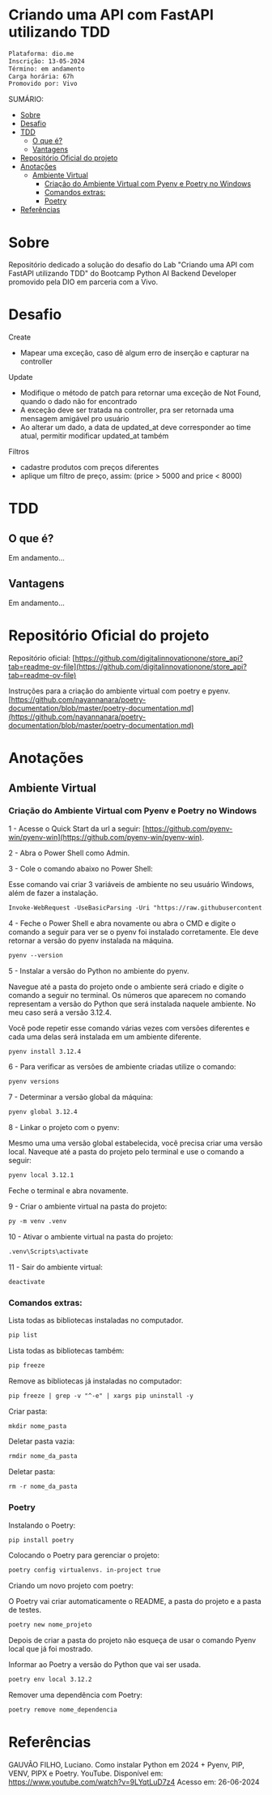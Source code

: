 <h1>Criando uma API com FastAPI utilizando TDD</h1>

```txt
Plataforma: dio.me
Inscrição: 13-05-2024
Término: em andamento
Carga horária: 67h
Promovido por: Vivo
```

SUMÁRIO:
- [Sobre](#sobre)
- [Desafio](#desafio)
- [TDD](#tdd)
  - [O que é?](#o-que-é)
  - [Vantagens](#vantagens)
- [Repositório Oficial do projeto](#repositório-oficial-do-projeto)
- [Anotações](#anotações)
  - [Ambiente Virtual](#ambiente-virtual)
    - [Criação do Ambiente Virtual com Pyenv e Poetry no Windows](#criação-do-ambiente-virtual-com-pyenv-e-poetry-no-windows)
    - [Comandos extras:](#comandos-extras)
    - [Poetry](#poetry)
- [Referências](#referências)


# Sobre
Repositório dedicado a solução do desafio do Lab "Criando uma API com FastAPI utilizando TDD" do Bootcamp Python AI Backend Developer promovido pela DIO em parceria com a Vivo.

# Desafio
Create
* Mapear uma exceção, caso dê algum erro de inserção e capturar na controller

Update
* Modifique o método de patch para retornar uma exceção de Not Found, quando o dado não for encontrado
* A exceção deve ser tratada na controller, pra ser retornada uma mensagem amigável pro usuário
* Ao alterar um dado, a data de updated_at deve corresponder ao time atual, permitir modificar updated_at também

Filtros
* cadastre produtos com preços diferentes
* aplique um filtro de preço, assim: (price > 5000 and price < 8000)

# TDD

## O que é?
Em andamento...
## Vantagens
Em andamento...


# Repositório Oficial do projeto

Repositório oficial: [https://github.com/digitalinnovationone/store_api?tab=readme-ov-file](https://github.com/digitalinnovationone/store_api?tab=readme-ov-file)

Instruções para a criação do ambiente virtual com poetry e pyenv.
[https://github.com/nayannanara/poetry-documentation/blob/master/poetry-documentation.md](https://github.com/nayannanara/poetry-documentation/blob/master/poetry-documentation.md)

# Anotações

## Ambiente Virtual

### Criação do Ambiente Virtual com Pyenv e Poetry no Windows

1 - Acesse o Quick Start da url a seguir: [https://github.com/pyenv-win/pyenv-win](https://github.com/pyenv-win/pyenv-win).

2 - Abra o Power Shell como Admin.

3 - Cole o comando abaixo no Power Shell:

Esse comando vai criar 3 variáveis de ambiente no seu usuário Windows, além de fazer a instalação.

```txt
Invoke-WebRequest -UseBasicParsing -Uri "https://raw.githubusercontent.com/pyenv-win/pyenv-win/master/pyenv-win/install-pyenv-win.ps1" -OutFile "./install-pyenv-win.ps1"; &"./install-pyenv-win.ps1"
```

4 - Feche o Power Shell e abra novamente ou abra o CMD e digite o comando a seguir para ver se o pyenv foi instalado corretamente. Ele deve retornar a versão do pyenv instalada na máquina.

```txt
pyenv --version
```

5 - Instalar a versão do Python no ambiente do pyenv.

Navegue até a pasta do projeto onde o ambiente será criado e digite o comando a seguir no terminal. Os números que aparecem no comando representam a versão do Python que será instalada naquele ambiente. No meu caso será a versão 3.12.4.

Você pode repetir esse comando várias vezes com versões diferentes e cada uma delas será instalada em um ambiente diferente.

```txt
pyenv install 3.12.4
```
6 - Para verificar as versões de ambiente criadas utilize o comando:

```txt
pyenv versions
```

7 - Determinar a versão global da máquina:
```txt
pyenv global 3.12.4
```

8 - Linkar o projeto com o pyenv:

Mesmo uma uma versão global estabelecida, você precisa criar uma versão local. Naveque até a pasta do projeto pelo terminal e use o comando a seguir:

```txt
pyenv local 3.12.1
```
Feche o terminal e abra novamente.

9 - Criar o ambiente virtual na pasta do projeto:

```txt
py -m venv .venv
```

10 - Ativar o ambiente virtual na pasta do projeto:
```txt
.venv\Scripts\activate
```
11 - Sair do ambiente virtual:
```txt
deactivate
```

### Comandos extras:

Lista todas as bibliotecas instaladas no computador.
```txt
pip list
```

Lista todas as bibliotecas também:
```txt
pip freeze
```

Remove as bibliotecas já instaladas no computador:

```txt
pip freeze | grep -v "^-e" | xargs pip uninstall -y
```

Criar pasta:
```txt
mkdir nome_pasta
```

Deletar pasta vazia:
```txt
rmdir nome_da_pasta
```

Deletar pasta:
```txt
rm -r nome_da_pasta
```

### Poetry

Instalando o Poetry:

```txt
pip install poetry
```

Colocando o Poetry para gerenciar o projeto:
```txt
poetry config virtualenvs. in-project true
```

Criando um novo projeto com poetry:

O Poetry vai criar automaticamente o README, a pasta do projeto e a pasta de testes.
```txt
poetry new nome_projeto
```
Depois de criar a pasta do projeto não esqueça de usar o comando Pyenv local que já foi mostrado.

Informar ao Poetry a versão do Python que vai ser usada.
```txt
poetry env local 3.12.2
```

Remover uma dependência com Poetry:
```txt
poetry remove nome_dependencia
```

# Referências

GAUVÃO FILHO, Luciano. Como instalar Python em 2024 + Pyenv, PIP, VENV, PIPX e Poetry. YouTube. Disponível em: https://www.youtube.com/watch?v=9LYqtLuD7z4 Acesso em: 26-06-2024